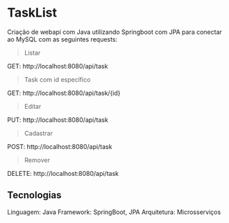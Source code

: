 # TaskList

Criação de webapi com Java utilizando Springboot com JPA para conectar ao MySQL com as seguintes requests:

> Listar

GET: http://localhost:8080/api/task

> Task com id específico

GET: http://localhost:8080/api/task/{id}

> Editar

PUT: http://localhost:8080/api/task

> Cadastrar

POST: http://localhost:8080/api/task

> Remover

DELETE: http://localhost:8080/api/task

## Tecnologias

Linguagem: Java
Framework: SpringBoot, JPA
Arquitetura: Microsserviços
